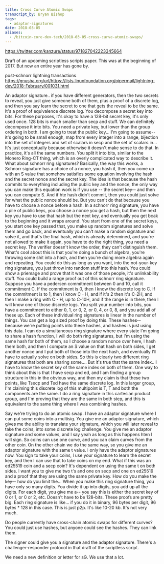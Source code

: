 ```yaml
---
title: Cross Curve Atomic Swaps
transcript_by: Bryan Bishop
tags:
  - adaptor-signatures
date: 2018-03-05
aliases:
  - /bitcoin-core-dev-tech/2018-03-05-cross-curve-atomic-swaps/
---
```

<https://twitter.com/kanzure/status/971827042223345664>

Draft of an upcoming scriptless scripts paper. This was at the beginning of 2017. But now an entire year has gone by.

post-schnorr lightning transactions <https://gnusha.org/url/https://lists.linuxfoundation.org/pipermail/lightning-dev/2018-February/001031.html>

An adaptor signature.. if you have different generators, then the two secrets to reveal, you just give someone both of them, plus a proof of a discrete log, and then you say learn the secret to one that gets the reveal to be the same. It's a proof of equivalence discrete log. You decompose a secret key into bits. For these purposes, it's okay to have a 128-bit secret key, it's only used once. 128 bits is much smaller than secp and stuff. We can definitely decompose it into bits. You need a private key, but lower than the group ordering in both. I am going to treat the public key... I'm going to assume-- it's going to be small enough, map from every integer into a range, bijection into the set of integers and set of scalars in secp and the set of scalars in... It's just conceptually because otherwise it doesn't make sense to do that. In practice, it's all the same numbers. You split it into bits, similar to the Monero Ring-CT thing, which is an overly complicated way to describe it. What about schnorr ring signatures? Basically, the way this works, a Schnorr signature has a choice of a nonce, you hash it, then you come up with an S value that somehow satisfies some equation involving the hash and the secret nonce and the secret key. The idea is that because the hash commits to everything including the public key and the nonce, the only way you can make this equation work is if you use -- the secret key-- and then you can compute S. And if hte hash didn't commit, then you could just solve for what the public nonce should be. But you can't do that because you have to choose a nonce before a hash. In a schnorr ring signature, you have a pile of public keys, you choose a nonce you get a hash, but then the next key you have to use that hash but the next key, and eventually you get bcak to the beginning and it wraps around. You start from one of the secret keys, you start one key passed that, you make up random signatures and solve them and go back, and eventually you can't make a random signature and solve it, and that's the final hash, which is already determined, and you're not allowed to make it again, you have to do the right thing, you need a secret key. The verifier doesn't know the order, they can't distinguish them. What's cool about this is that you're doing a bunch of algebra, you're throwing some shit into a hash, and then you're doing more algebra again and repeating. You could do this as long as you want, into the not-your-key ring signature, you just throw into random stuff into this hash. You could show a priemage and prove that it was one of those people, it's unlinkability stuff. You could build a range proof out of this schnorr ring signature. Suppose you have a pedersen commitment between 0 and 10, call it commitment C. If the commitment is 0, then I know the discrete log to C. If the commitment is to 1, then I know C - H, and if it's 2 then it's C-2H, and then I make a ring with C - H, up to C-10H, and if the range is in there, then I will know one of those discrete logs. You split your number into bits, you have a commitment to either 0, 1, or 0, 2, or 0, 4, or 0, 8, and you add all of these up. Each of these individual ring signatures is linear in the number of things. You can get a log sized proof by doing this. These hashes-- because we're putting points into these hashes, and hashes is just using this data. I can do a simultaneous ring signature where every state I'm going to share a hash function, I will do both ring signatures, but I'm using the same hash for both of them, so I choose a random nonce over here, I hash them both, and then I compute an S value on that hash on both sides, I get another nonce and I put both of those into the next hash, and eventually I'll have to actually solve on both sides. So this is clearly two different ring signatures that both are sharing some.... But it's true that the same index.. I have to know the secret key of the same index on both of them. One way to think about this is that I have secp and ed, and I am finding a group structure in this in the obvious way, and then my claim is that these two points, like Tsecp and Ted have the same discrete log. In this larger group, I'm claiming this discrete log of this multipoint is T, T and both the components are the same. I do a ring signature in this cartesian product group, and I'm proving that they are the same in both step, and this is equivalent to the same thing where I was combining hashes.

Say we're trying to do an atomic swap. I have an adaptor signature where I can put some coins into a multisig. You give me an adaptor signature, which gives me the ability to translate your signature, which you will later reveal to take the coins, into some discrete log challenge. You give me an adaptor signature and some values, and I say yeah as long as this happens hten I will sign. So coins can use one curve, and you can claim curves from the other coin. On the other chain we do the same way, so you give me an adaptor signature with the same t value. I only have the adaptor signatures now. You sign to take your coins, I use your signature to learn the secret key, and then I can use that to take coins on my end. What if this was an ed25519 coin and a secp coin? It's dependent on using the same t on both sides. I want you to give me two t's and one on secp and one on ed25519 and a proof that they are using the same private key. How do you make the key-- how do you limit the... When you make this ring signature thing, you have only so many digits. You divide it up into digits, you add up all the digits. For each digit, you give me a-- you say this is either the secret key of 0 or 1, or 0 or 2, etc. Doesn't have to be 128-bits. These proofs are pretty big. Each ring signature is like... if you do it in binary, 96 bytes per digit, 96 bytes * 128 in this case. This is just p2p. It's like 10-20 kb. It's not very much.

Do people currently have cross-chain atomic swaps for different curves? You could just use hashes, but anyone could see the hashes. They can link them.

The signer could give you a signature and the adaptor signature. There's a challenger-responder protocol in that draft of the scriptless script.

We need a new definition or letter for sG. We use that a lot.
